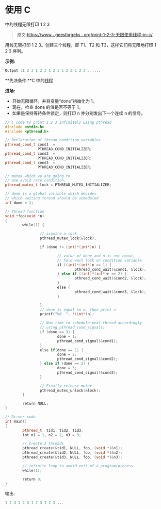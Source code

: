 # 使用 C

中的线程无限打印 1 2 3

> 原文:[https://www . geesforgeks . org/print-1-2-3-无限使用线程-in-c/](https://www.geeksforgeeks.org/print-1-2-3-infinitely-using-threads-in-c/)

用线无限打印 1 2 3。创建三个线程，即 T1、T2 和 T3，这样它们将无限地打印 1 2 3 序列。

**示例:**

```cpp
Output :1 2 3 1 2 3 1 2 3 1 2 3 1 2 3 ......

```

**先决条件:**C 中的[线程](https://www.geeksforgeeks.org/multithreading-c-2/)

**进场:**

*   开始无限循环，并将变量“done”初始化为 1。
*   现在，检查 done 的值是否不等于 1。
*   如果是保持等待条件锁定，则打印 n 并分别发出下一个连续 n 的信号。

```cpp
// C code to print 1 2 3 infinitely using pthread
#include <stdio.h>
#include <pthread.h>

// Declaration of thread condition variables
pthread_cond_t cond1  = 
               PTHREAD_COND_INITIALIZER;
pthread_cond_t cond2  = 
               PTHREAD_COND_INITIALIZER;
pthread_cond_t cond3  = 
               PTHREAD_COND_INITIALIZER;

// mutex which we are going to
// use avoid race condition.
pthread_mutex_t lock = PTHREAD_MUTEX_INITIALIZER;

// done is a global variable which decides 
// which waiting thread should be scheduled
int done = 1;

// Thread function
void *foo(void *n)
{
        while(1) {

                // acquire a lock
                pthread_mutex_lock(&lock);

                if (done != (int)*(int*)n) {

                        // value of done and n is not equal,
                        // hold wait lock on condition variable
                        if ((int)*(int*)n == 1) {
                                pthread_cond_wait(&cond1, &lock);
                        } else if ((int)*(int*)n == 2) {
                                pthread_cond_wait(&cond2, &lock);
                        }
                        else {
                                pthread_cond_wait(&cond3, &lock);
                        }

                }
                // done is equal to n, then print n
                printf("%d  ", *(int*)n);

                // Now time to schedule next thread accordingly 
                // using pthread_cond_signal()
                if (done == 3) {
                        done = 1;
                        pthread_cond_signal(&cond1);
                }
                else if(done == 1) {
                        done = 2;
                        pthread_cond_signal(&cond2);
                } else if (done == 2) {
                        done = 3;
                        pthread_cond_signal(&cond3);
                }

                // Finally release mutex
                pthread_mutex_unlock(&lock);
        }

        return NULL;
}

// Driver code
int main()
{
        pthread_t  tid1, tid2, tid3;
        int n1 = 1, n2 = 2, n3 = 3;

        // Create 3 threads 
        pthread_create(&tid1, NULL, foo, (void *)&n1);
        pthread_create(&tid2, NULL, foo, (void *)&n2);
        pthread_create(&tid3, NULL, foo, (void *)&n3);

        // infinite loop to avoid exit of a program/process
        while(1);

        return 0;
}
```

输出:

```cpp
1 2 3 1 2 3 1 2 3 1 2 3 ...

```